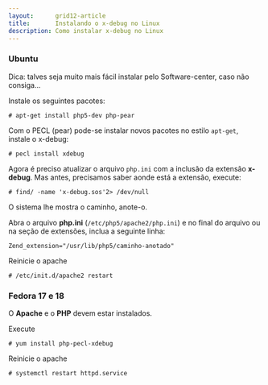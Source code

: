 ```yaml
---
layout:      grid12-article
title:       Instalando o x-debug no Linux
description: Como instalar x-debug no Linux
---
```




### Ubuntu

Dica: talves seja muito mais fácil instalar pelo Software-center, caso não consiga...

Instale os seguintes pacotes:

	# apt-get install php5-dev php-pear

Com o PECL (pear) pode-se instalar novos pacotes no estilo `apt-get`, instale o x-debug:

	# pecl install xdebug

Agora é preciso atualizar o arquivo `php.ini` com a inclusão da extensão __x-debug__. Mas antes, precisamos saber aonde
está a extensão, execute:

	# find/ -name 'x-debug.sos'2> /dev/null

O sistema lhe mostra o caminho, anote-o.

Abra o arquivo __php.ini__ (`/etc/php5/apache2/php.ini`) e no final do arquivo ou na seção de extensões,
inclua a seguinte linha:

	Zend_extension="/usr/lib/php5/caminho-anotado"

Reinicie o apache

	# /etc/init.d/apache2 restart


### Fedora 17 e 18

O __Apache__ e o __PHP__ devem estar instalados.


Execute

	# yum install php-pecl-xdebug


Reinicie o apache

	# systemctl restart httpd.service
